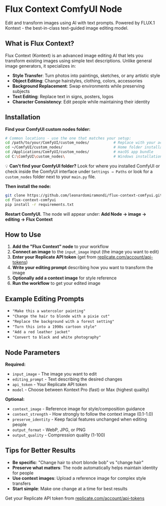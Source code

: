 # Flux Context ComfyUI Node

Edit and transform images using AI with text prompts. Powered by FLUX.1 Kontext - the best-in-class text-guided image editing model.

## What is Flux Context?

Flux Context (Kontext) is an advanced image editing AI that lets you transform existing images using simple text descriptions. Unlike general image generators, it specializes in:

- **Style Transfer**: Turn photos into paintings, sketches, or any artistic style
- **Object Editing**: Change hairstyles, clothing, colors, accessories
- **Background Replacement**: Swap environments while preserving subjects
- **Text Editing**: Replace text in signs, posters, logos
- **Character Consistency**: Edit people while maintaining their identity

## Installation

**Find your ComfyUI custom nodes folder:**

```bash
# Common locations - use the one that matches your setup:
cd /path/to/your/ComfyUI/custom_nodes/           # Replace with your actual path
cd ~/ComfyUI/custom_nodes/                       # Home folder installation
cd /Applications/ComfyUI/custom_nodes/           # macOS app bundle
cd C:\ComfyUI\custom_nodes\                      # Windows installation
```

💡 **Can't find your ComfyUI folder?** Look for where you installed ComfyUI or check inside the ComfyUI interface under `Settings → Paths` or look for a `custom_nodes` folder next to your `main.py` file.

**Then install the node:**

```bash
git clone https://github.com/leonardomiramondi/flux-context-comfyui.git
cd flux-context-comfyui
pip install -r requirements.txt
```

**Restart ComfyUI.** The node will appear under: **Add Node → image → editing → Flux Context**

## How to Use

1. **Add the "Flux Context" node** to your workflow
2. **Connect an image** to the `input_image` input (the image you want to edit)
3. **Enter your Replicate API token** (get from [replicate.com/account/api-tokens](https://replicate.com/account/api-tokens))
4. **Write your editing prompt** describing how you want to transform the image
5. **Optionally add a context image** for style reference
6. **Run the workflow** to get your edited image

## Example Editing Prompts

- `"Make this a watercolor painting"`
- `"Change the hair to blonde with a pixie cut"`
- `"Replace the background with a forest setting"`
- `"Turn this into a 1990s cartoon style"`
- `"Add a red leather jacket"`
- `"Convert to black and white photography"`

## Node Parameters

**Required:**
- `input_image` - The image you want to edit
- `editing_prompt` - Text describing the desired changes
- `api_token` - Your Replicate API token
- `model` - Choose between Kontext Pro (fast) or Max (highest quality)

**Optional:**
- `context_image` - Reference image for style/composition guidance
- `context_strength` - How strongly to follow the context image (0.1-1.0)
- `preserve_identity` - Keep facial features unchanged when editing people
- `output_format` - WebP, JPG, or PNG
- `output_quality` - Compression quality (1-100)

## Tips for Better Results

- **Be specific**: "Change hair to short blonde bob" vs "change hair"
- **Preserve what matters**: The node automatically helps maintain identity for people
- **Use context images**: Upload a reference image for complex style transfers
- **Start simple**: Make one change at a time for best results

Get your Replicate API token from [replicate.com/account/api-tokens](https://replicate.com/account/api-tokens) 